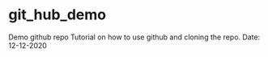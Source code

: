 # git_hub_demo
Demo github repo
Tutorial on how to use github and cloning the repo.
Date: 12-12-2020
